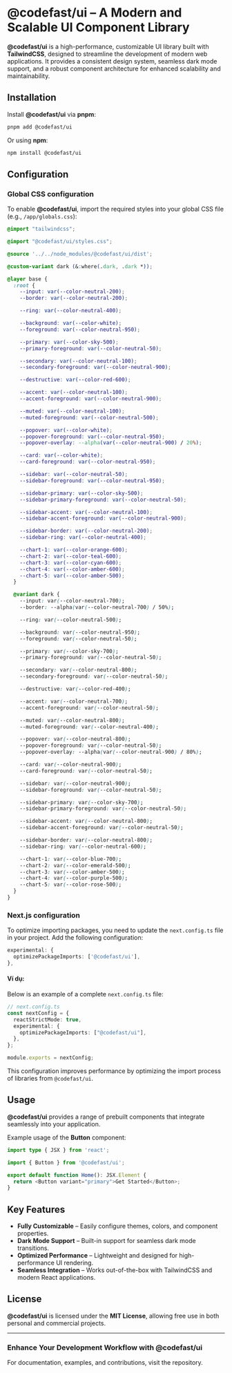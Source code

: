 # **@codefast/ui** – A Modern and Scalable UI Component Library

**@codefast/ui** is a high-performance, customizable UI library built with **TailwindCSS**, designed to streamline the development of modern web applications. It provides a consistent design system, seamless dark mode support, and a robust component architecture for enhanced scalability and maintainability.

## Installation

Install **@codefast/ui** via **pnpm**:

```sh
pnpm add @codefast/ui
```

Or using **npm**:

```sh
npm install @codefast/ui
```

## Configuration

### Global CSS configuration

To enable **@codefast/ui**, import the required styles into your global CSS file (e.g., `/app/globals.css`):

```css
@import "tailwindcss";

@import "@codefast/ui/styles.css";

@source '../../node_modules/@codefast/ui/dist';

@custom-variant dark (&:where(.dark, .dark *));

@layer base {
  :root {
    --input: var(--color-neutral-200);
    --border: var(--color-neutral-200);

    --ring: var(--color-neutral-400);

    --background: var(--color-white);
    --foreground: var(--color-neutral-950);

    --primary: var(--color-sky-500);
    --primary-foreground: var(--color-neutral-50);

    --secondary: var(--color-neutral-100);
    --secondary-foreground: var(--color-neutral-900);

    --destructive: var(--color-red-600);

    --accent: var(--color-neutral-100);
    --accent-foreground: var(--color-neutral-900);

    --muted: var(--color-neutral-100);
    --muted-foreground: var(--color-neutral-500);

    --popover: var(--color-white);
    --popover-foreground: var(--color-neutral-950);
    --popover-overlay: --alpha(var(--color-neutral-900) / 20%);

    --card: var(--color-white);
    --card-foreground: var(--color-neutral-950);

    --sidebar: var(--color-neutral-50);
    --sidebar-foreground: var(--color-neutral-950);

    --sidebar-primary: var(--color-sky-500);
    --sidebar-primary-foreground: var(--color-neutral-50);

    --sidebar-accent: var(--color-neutral-100);
    --sidebar-accent-foreground: var(--color-neutral-900);

    --sidebar-border: var(--color-neutral-200);
    --sidebar-ring: var(--color-neutral-400);

    --chart-1: var(--color-orange-600);
    --chart-2: var(--color-teal-600);
    --chart-3: var(--color-cyan-600);
    --chart-4: var(--color-amber-600);
    --chart-5: var(--color-amber-500);
  }

  @variant dark {
    --input: var(--color-neutral-700);
    --border: --alpha(var(--color-neutral-700) / 50%);

    --ring: var(--color-neutral-500);

    --background: var(--color-neutral-950);
    --foreground: var(--color-neutral-50);

    --primary: var(--color-sky-700);
    --primary-foreground: var(--color-neutral-50);

    --secondary: var(--color-neutral-800);
    --secondary-foreground: var(--color-neutral-50);

    --destructive: var(--color-red-400);

    --accent: var(--color-neutral-700);
    --accent-foreground: var(--color-neutral-50);

    --muted: var(--color-neutral-800);
    --muted-foreground: var(--color-neutral-400);

    --popover: var(--color-neutral-800);
    --popover-foreground: var(--color-neutral-50);
    --popover-overlay: --alpha(var(--color-neutral-900) / 80%);

    --card: var(--color-neutral-900);
    --card-foreground: var(--color-neutral-50);

    --sidebar: var(--color-neutral-900);
    --sidebar-foreground: var(--color-neutral-50);

    --sidebar-primary: var(--color-sky-700);
    --sidebar-primary-foreground: var(--color-neutral-50);

    --sidebar-accent: var(--color-neutral-800);
    --sidebar-accent-foreground: var(--color-neutral-50);

    --sidebar-border: var(--color-neutral-800);
    --sidebar-ring: var(--color-neutral-600);

    --chart-1: var(--color-blue-700);
    --chart-2: var(--color-emerald-500);
    --chart-3: var(--color-amber-500);
    --chart-4: var(--color-purple-500);
    --chart-5: var(--color-rose-500);
  }
}
```

### Next.js configuration

To optimize importing packages, you need to update the `next.config.ts` file in your project. Add the following configuration:

```ts
experimental: {
  optimizePackageImports: ['@codefast/ui'],
},
```

#### Ví dụ:

Below is an example of a complete `next.config.ts` file:

```ts
// next.config.ts
const nextConfig = {
  reactStrictMode: true,
  experimental: {
    optimizePackageImports: ["@codefast/ui"],
  },
};

module.exports = nextConfig;
```

This configuration improves performance by optimizing the import process of libraries from `@codefast/ui`.

## Usage

**@codefast/ui** provides a range of prebuilt components that integrate seamlessly into your application.

Example usage of the **Button** component:

```ts
import type { JSX } from 'react';

import { Button } from '@codefast/ui';

export default function Home(): JSX.Element {
  return <Button variant="primary">Get Started</Button>;
}
```

## Key Features

- **Fully Customizable** – Easily configure themes, colors, and component properties.
- **Dark Mode Support** – Built-in support for seamless dark mode transitions.
- **Optimized Performance** – Lightweight and designed for high-performance UI rendering.
- **Seamless Integration** – Works out-of-the-box with TailwindCSS and modern React applications.

## License

**@codefast/ui** is licensed under the **MIT License**, allowing free use in both personal and commercial projects.

---

### Enhance Your Development Workflow with **@codefast/ui**

For documentation, examples, and contributions, visit the repository.
